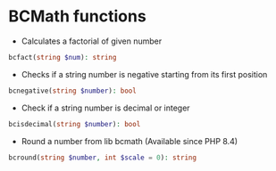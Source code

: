# BCMath functions

- Calculates a factorial of given number

```php
bcfact(string $num): string
```

- Checks if a string number is negative starting from its first position

```php
bcnegative(string $number): bool
```

- Check if a string number is decimal or integer

```php
bcisdecimal(string $number): bool
```

- Round a number from lib bcmath (Available since PHP 8.4)

```php
bcround(string $number, int $scale = 0): string
```
